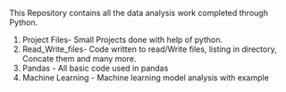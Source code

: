 This Repository contains all the data analysis work completed through Python.

1) Project Files- Small Projects done with help of python.
2) Read_Write_files- Code written to read/Write files, listing in directory, Concate them and many more.
3) Pandas - All basic code used in pandas 
4) Machine Learning - Machine learning model analysis with example
